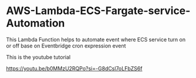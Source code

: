 # AWS-Lambda-ECS-Fargate-service-Automation
This Lambda Function helps to automate event where ECS service turn on or off base on Eventbridge cron expression event

This is the youtube tutorial


https://youtu.be/b0MMzU2RQPo?si=-G8dCsl7oLFbZS6f
